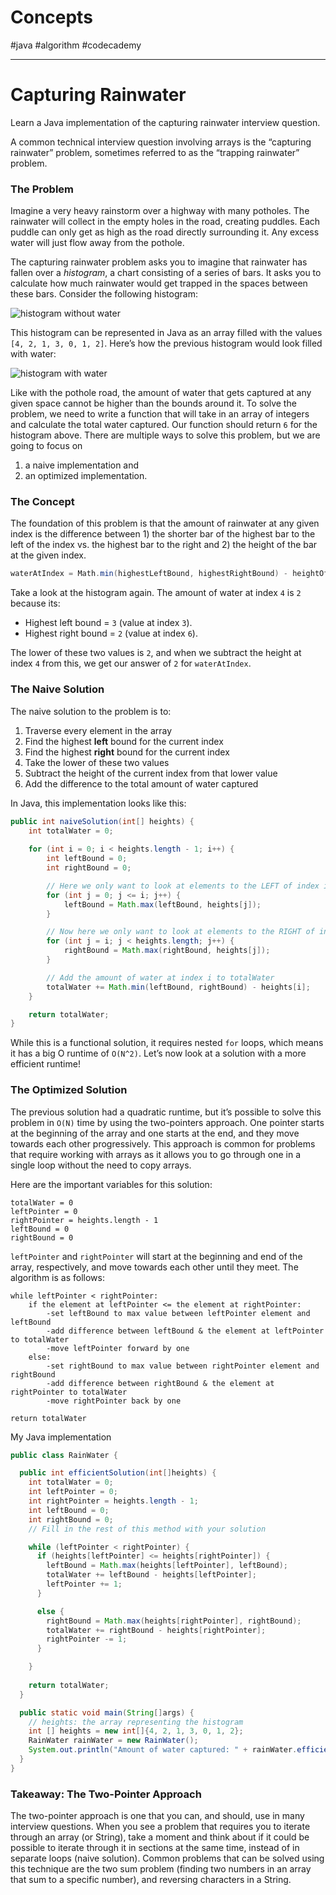 # Concepts

#java #algorithm #codecademy

---
# Capturing Rainwater

Learn a Java implementation of the capturing rainwater interview question.

A common technical interview question involving arrays is the “capturing rainwater” problem, sometimes referred to as the “trapping rainwater” problem.

### The Problem

Imagine a very heavy rainstorm over a highway with many potholes. The rainwater will collect in the empty holes in the road, creating puddles. Each puddle can only get as high as the road directly surrounding it. Any excess water will just flow away from the pothole.

The capturing rainwater problem asks you to imagine that rainwater has fallen over a _histogram_, a chart consisting of a series of bars. It asks you to calculate how much rainwater would get trapped in the spaces between these bars. Consider the following histogram:

![histogram without water](https://content.codecademy.com/programs/cs-path/TIP-Lists/histogram%20v1.svg)

This histogram can be represented in Java as an array filled with the values `[4, 2, 1, 3, 0, 1, 2]`. Here’s how the previous histogram would look filled with water:

![histogram with water](https://content.codecademy.com/programs/cs-path/TIP-Lists/histogram%20v2.svg)

Like with the pothole road, the amount of water that gets captured at any given space cannot be higher than the bounds around it. To solve the problem, we need to write a function that will take in an array of integers and calculate the total water captured. Our function should return `6` for the histogram above. There are multiple ways to solve this problem, but we are going to focus on

1. a naive implementation and
2. an optimized implementation.

### The Concept

The foundation of this problem is that the amount of rainwater at any given index is the difference between 1) the shorter bar of the highest bar to the left of the index vs. the highest bar to the right and 2) the height of the bar at the given index.

```java
waterAtIndex = Math.min(highestLeftBound, highestRightBound) - heightOfIndex;
```

Take a look at the histogram again. The amount of water at index `4` is `2` because its:

- Highest left bound = `3` (value at index `3`).
- Highest right bound = `2` (value at index `6`).

The lower of these two values is `2`, and when we subtract the height at index `4` from this, we get our answer of `2` for `waterAtIndex`.

### The Naive Solution

The naive solution to the problem is to:

1. Traverse every element in the array
2. Find the highest **left** bound for the current index
3. Find the highest **right** bound for the current index
4. Take the lower of these two values
5. Subtract the height of the current index from that lower value
6. Add the difference to the total amount of water captured

In Java, this implementation looks like this:

```java
public int naiveSolution(int[] heights) {
    int totalWater = 0;
    
    for (int i = 0; i < heights.length - 1; i++) {
        int leftBound = 0;
        int rightBound = 0;

        // Here we only want to look at elements to the LEFT of index i, which are the elements at the lower indices
        for (int j = 0; j <= i; j++) {
            leftBound = Math.max(leftBound, heights[j]);
        }

        // Now here we only want to look at elements to the RIGHT of index i, which are the elements at the higher indices
        for (int j = i; j < heights.length; j++) {
            rightBound = Math.max(rightBound, heights[j]);
        }

        // Add the amount of water at index i to totalWater
        totalWater += Math.min(leftBound, rightBound) - heights[i];
    }

    return totalWater;
}

```

While this is a functional solution, it requires nested `for` loops, which means it has a big O runtime of `O(N^2)`. Let’s now look at a solution with a more efficient runtime!

### The Optimized Solution

The previous solution had a quadratic runtime, but it’s possible to solve this problem in `O(N)` time by using the two-pointers approach. One pointer starts at the beginning of the array and one starts at the end, and they move towards each other progressively. This approach is common for problems that require working with arrays as it allows you to go through one in a single loop without the need to copy arrays.

Here are the important variables for this solution:

```pseudo
totalWater = 0
leftPointer = 0
rightPointer = heights.length - 1
leftBound = 0
rightBound = 0
```

`leftPointer` and `rightPointer` will start at the beginning and end of the array, respectively, and move towards each other until they meet. The algorithm is as follows:

```pseudo
while leftPointer < rightPointer:
    if the element at leftPointer <= the element at rightPointer:
        -set leftBound to max value between leftPointer element and leftBound
        -add difference between leftBound & the element at leftPointer to totalWater
        -move leftPointer forward by one
    else:
        -set rightBound to max value between rightPointer element and rightBound
        -add difference between rightBound & the element at rightPointer to totalWater
        -move rightPointer back by one 

return totalWater
```

My Java implementation

```java
public class RainWater {

  public int efficientSolution(int[]heights) {
    int totalWater = 0;
    int leftPointer = 0;
    int rightPointer = heights.length - 1;
    int leftBound = 0;
    int rightBound = 0;
    // Fill in the rest of this method with your solution

    while (leftPointer < rightPointer) {
      if (heights[leftPointer] <= heights[rightPointer]) {
        leftBound = Math.max(heights[leftPointer], leftBound);
        totalWater += leftBound - heights[leftPointer];
        leftPointer += 1;
      }

      else {
        rightBound = Math.max(heights[rightPointer], rightBound);
        totalWater += rightBound - heights[rightPointer];
        rightPointer -= 1;
      }

    }
    
    return totalWater;
  }

  public static void main(String[]args) {
    // heights: the array representing the histogram
    int [] heights = new int[]{4, 2, 1, 3, 0, 1, 2};
    RainWater rainWater = new RainWater();
    System.out.println("Amount of water captured: " + rainWater.efficientSolution(heights));
  }
}
```

### Takeaway: The Two-Pointer Approach

The two-pointer approach is one that you can, and should, use in many interview questions. When you see a problem that requires you to iterate through an array (or String), take a moment and think about if it could be possible to iterate through it in sections at the same time, instead of in separate loops (naive solution). Common problems that can be solved using this technique are the two sum problem (finding two numbers in an array that sum to a specific number), and reversing characters in a String.